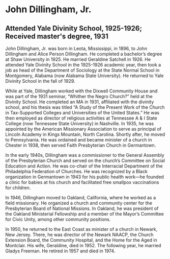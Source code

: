# John Dillingham, Jr.
## Attended Yale Divinity School, 1925-1926; Received master's degree, 1931
John Dillingham, Jr. was born in Leota, Mississippi, in 1896, to John Dillingham and Alice Person Dillingham. He completed a bachelor’s degree at Shaw University in 1925. He married Geraldine Satchell in 1926. He attended Yale Divinity School in the 1925-1926 academic year, then took a job as head of the Department of Sociology at the State Normal School in Montgomery, Alabama (now Alabama State University). He returned to Yale Divinity School in the fall of 1929. 

While at Yale, Dillingham worked with the Dixwell Community House and was part of the 1931 seminar, “Whither the Negro Church?” held at the Divinity School. He completed an MA in 1931, affiliated with the divinity school, and his thesis was titled “A Study of the Present Work of the Church in Tax-Supported Colleges and Universities of the United States.” He was then employed as director of religious activities at Tennessee A & I State College (now Tennessee State University) in Nashville. In 1935, he was appointed by the American Missionary Association to serve as principal of Lincoln Academy in Kings Mountain, North Carolina. Shortly after, he moved to Pennsylvania. He was ordained and became minister of a church in Chester in 1938, then served Faith Presbyterian Church in Germantown. 

In the early 1940s, Dillingham was a commissioner to the General Assembly of the Presbyterian Church and served on the church’s Committee on Social Education and Action. He was co-chair of the Interracial Department of the Philadelphia Federation of Churches. He was recognized by a Black organization in Germantown in 1943 for his public health work—he founded a clinic for babies at his church and facilitated free smallpox vaccinations for children.

In 1946, Dillingham moved to Oakland, California, where he worked as a field missionary. He organized a church and community center for the Presbyterian Board of National Missions. In Oakland, he was president of the Oakland Ministerial Fellowship and a member of the Mayor’s Committee for Civic Unity, among other community positions.

In 1950, he returned to the East Coast as minister of a church in Newark, New Jersey. There, he was director of the Newark NAACP, the Church Extension Board, the Community Hospital, and the Home for the Aged in Montclair. His wife, Geraldine, died in 1952. The following year, he married Gladys Freeman. He retired in 1957 and died in 1974.
